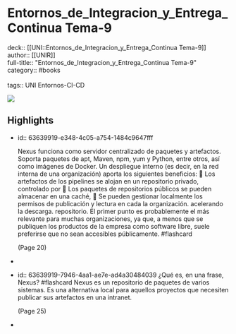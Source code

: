 # Entornos_de_Integracion_y_Entrega_Continua Tema-9

deck:: [[UNI::Entornos_de_Integracion_y_Entrega_Continua Tema-9]]\
author:: [[UNIR]]\
full-title:: "Entornos_de_Integracion_y_Entrega_Continua Tema-9"\
category:: #books\
\
tags:: UNI Entornos-CI-CD  

![](https://readwise-assets.s3.amazonaws.com/media/uploaded_book_covers/profile_22942/eec69a14-5d36-490d-9fff-950f952183e3.jpg)
## Highlights
- id:: 63639919-e348-4c05-a754-1484c9647fff
  
  Nexus funciona como servidor centralizado de paquetes y artefactos. Soporta paquetes de apt, Maven, npm, yum y Python, entre otros, así como imágenes de Docker. Un despliegue interno (es decir, en la red interna de una organización) aporta los siguientes beneficios:  Los artefactos de los pipelines se alojan en un repositorio privado, controlado por  Los paquetes de repositorios públicos se pueden almacenar en una caché,  Se pueden gestionar localmente los permisos de publicación y lectura en cada la organización. acelerando la descarga. repositorio. El primer punto es probablemente el más relevante para muchas organizaciones, ya que, a menos que se publiquen los productos de la empresa como software libre, suele preferirse que no sean accesibles públicamente. #flashcard 
  
  
     (Page 20)
-
- id:: 63639919-7946-4aa1-ae7e-ad4a30484039
   ¿Qué es, en una frase, Nexus? #flashcard 
    Nexus es un repositorio de paquetes de varios sistemas. Es una alternativa local para aquellos proyectos que necesiten publicar sus artefactos en una intranet.
  
     (Page 25)
-